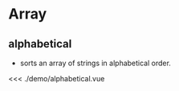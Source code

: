 # Array

## alphabetical

- sorts an array of strings in alphabetical order.


<script setup lang="ts">
import Alphabetical from './demo/alphabetical.vue'
import code from './demo/alphabetical.vue?raw'
</script>
<Alphabetical/>
<<< ./demo/alphabetical.vue